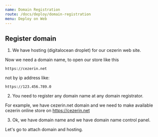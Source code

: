 ```yaml
---
name: Domain Registration
route: /docs/deploy/domain-registration
menu: Deploy on Web
---
```


## Register domain

1. We have hosting (digitalocean droplet) for our cezerin web site.

Now we need a domain name, to open our store like this

```
https://cezerin.net
```

not by ip address like:

```
https://123.456.789.0
```

2. You need to register any domain name at any domain registrator.

For example, we have cezerin.net domain and we need to make available cezerin online store on https://cezerin.net

3. Ok, we have domain name and we have domain name control panel.

Let's go to attach domain and hosting.
